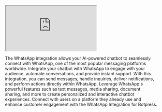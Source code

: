 <iframe src="https://www.youtube.com/embed/Kt4Ay_q-WKI" ></iframe>

The WhatsApp integration allows your AI-powered chatbot to seamlessly connect with WhatsApp, one of the most popular messaging platforms worldwide. Integrate your chatbot with WhatsApp to engage with your audience, automate conversations, and provide instant support. With this integration, you can send messages, handle inquiries, deliver notifications, and perform actions directly within WhatsApp. Leverage WhatsApp's powerful features such as text messages, media sharing, document sharing, and more to create personalized and interactive chatbot experiences. Connect with users on a platform they already use and enhance customer engagement with the WhatsApp Integration for Botpress.
